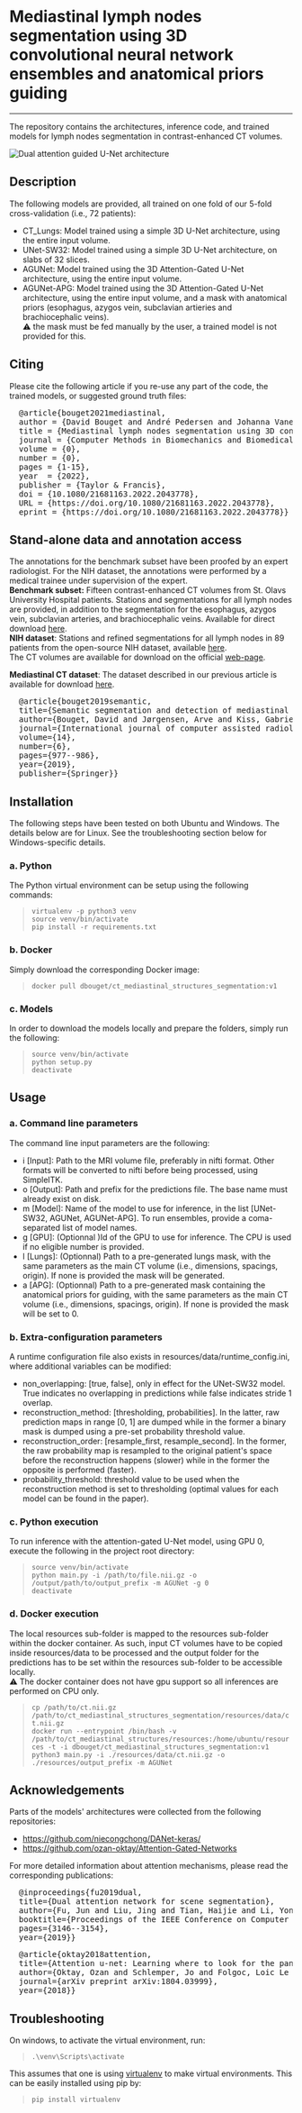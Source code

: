 # Mediastinal lymph nodes segmentation using 3D convolutional neural network ensembles and anatomical priors guiding
- - -

The repository contains the architectures, inference code,
and trained models for lymph nodes segmentation in contrast-enhanced CT volumes.

![Dual attention guided U-Net architecture](resources/images/Architecture.png)

## Description
The following models are provided, all trained on one fold of our 5-fold cross-validation (i.e., 72 patients):  
* CT_Lungs: Model trained using a simple 3D U-Net architecture, using the entire input volume.  
* UNet-SW32: Model trained using a simple 3D U-Net architecture, on slabs of 32 slices.  
* AGUNet: Model trained using the 3D Attention-Gated U-Net architecture, using the entire input volume.
* AGUNet-APG: Model trained using the 3D Attention-Gated U-Net architecture, using the entire input volume,
  and a mask with anatomical priors (esophagus, azygos vein, subclavian artieries and brachiocephalic veins).  
  :warning: the mask must be fed manually by the user, a trained model is not provided for this. 

## Citing
Please cite the following article if you re-use any part of the code, the trained models, or suggested ground truth files:
<pre>
  @article{bouget2021mediastinal,
  author = {David Bouget and André Pedersen and Johanna Vanel and Haakon O. Leira and Thomas Langø},
  title = {Mediastinal lymph nodes segmentation using 3D convolutional neural network ensembles and anatomical priors guiding},
  journal = {Computer Methods in Biomechanics and Biomedical Engineering: Imaging \& Visualization},
  volume = {0},
  number = {0},
  pages = {1-15},
  year  = {2022},
  publisher = {Taylor & Francis},
  doi = {10.1080/21681163.2022.2043778},
  URL = {https://doi.org/10.1080/21681163.2022.2043778},
  eprint = {https://doi.org/10.1080/21681163.2022.2043778}}
</pre>

## Stand-alone data and annotation access
The annotations for the benchmark subset have been proofed by an expert radiologist.
For the NIH dataset, the annotations were performed by a medical trainee under supervision of the expert.  
**Benchmark subset:** Fifteen contrast-enhanced CT volumes from St. Olavs University Hospital patients.
Stations and segmentations for all lymph nodes are provided, in addition to the segmentation for the esophagus,
azygos vein, subclavian arteries, and brachiocephalic veins.
Available for direct download [here](https://drive.google.com/uc?id=1ZsFq7PslqQ5ow_dXB01kDkaKPqYDXD5d).  
**NIH dataset**: Stations and refined segmentations for all lymph nodes in 89 patients from the open-source NIH dataset, available [here](https://drive.google.com/uc?id=1iVCnZc1GHwtx9scyAXdANqz2HdQArTHn).    
The CT volumes are available for download on the official [web-page](https://wiki.cancerimagingarchive.net/display/Public/CT+Lymph+Nodes).

**Mediastinal CT dataset**: The dataset described in our previous article is available for download [here](https://drive.google.com/uc?id=1YqCRcBpsFoE4JsBq5NROqIpeijnITpe1).
<pre>
  @article{bouget2019semantic,  
  title={Semantic segmentation and detection of mediastinal lymph nodes and anatomical structures in CT data for lung cancer staging},  
  author={Bouget, David and Jørgensen, Arve and Kiss, Gabriel and Leira, Haakon Olav and Langø, Thomas},  
  journal={International journal of computer assisted radiology and surgery},  
  volume={14},  
  number={6},  
  pages={977--986},  
  year={2019},  
  publisher={Springer}}
</pre>

## Installation
The following steps have been tested on both Ubuntu and Windows. The details below are for Linux. See the troubleshooting section below for Windows-specific details. 
### a. Python
The Python virtual environment can be setup using the following commands:  

> `virtualenv -p python3 venv`  
`source venv/bin/activate`  
`pip install -r requirements.txt`

### b. Docker  
Simply download the corresponding Docker image:  

> `docker pull dbouget/ct_mediastinal_structures_segmentation:v1`

### c. Models
In order to download the models locally and prepare the folders, simply run the following:   

> `source venv/bin/activate`  
`python setup.py`  
`deactivate`

## Usage
### a. Command line parameters
The command line input parameters are the following:
- i [Input]: Path to the MRI volume file, preferably in nifti format. Other formats will
  be converted to nifti before being processed, using SimpleITK.  
- o [Output]: Path and prefix for the predictions file. The base name must already exist
  on disk.
- m [Model]: Name of the model to use for inference, in the list [UNet-SW32, AGUNet, AGUNet-APG].
  To run ensembles, provide a coma-separated list of model names.  
- g [GPU]: (Optionnal )Id of the GPU to use for inference. The CPU is used if no eligible number is provided.
- l [Lungs]: (Optionnal) Path to a pre-generated lungs mask, with the same parameters as the main CT volume
  (i.e., dimensions, spacings, origin). If none is provided the mask will be generated.  
- a [APG]: (Optionnal) Path to a pre-generated mask containing the anatomical priors for guiding, with the same
  parameters as the main CT volume (i.e., dimensions, spacings, origin). If none is provided the mask will be set to 0.  

### b. Extra-configuration parameters
A runtime configuration file also exists in resources/data/runtime_config.ini,
where additional variables can be modified:  
- non_overlapping: [true, false], only in effect for the UNet-SW32 model. 
  True indicates no overlapping in predictions while false indicates stride 1 overlap.
- reconstruction_method: [thresholding, probabilities]. In the latter, raw prediction maps
  in range [0, 1] are dumped while in the former a binary mask is dumped using a pre-set
  probability threshold value.
- reconstruction_order: [resample_first, resample_second]. In the former, the raw probability map
  is resampled to the original patient's space before the reconstruction happens (slower) while
  in the former the opposite is performed (faster).  
- probability_threshold: threshold value to be used when the reconstruction method is set to thresholding
  (optimal values for each model can be found in the paper).
  
### c. Python execution
To run inference with the attention-gated U-Net model, using GPU 0, execute the following in the project root directory:  
> `source venv/bin/activate`  
`python main.py -i /path/to/file.nii.gz -o /output/path/to/output_prefix -m AGUNet -g 0`  
`deactivate`

### d. Docker execution
The local resources sub-folder is mapped to the resources sub-folder within the docker container.
As such, input CT volumes have to be copied inside resources/data to be processed and the output folder
for the predictions has to be set within the resources sub-folder to be accessible locally.  
:warning: The docker container does not have gpu support so all inferences are performed on CPU only.

> `cp /path/to/ct.nii.gz /path/to/ct_mediastinal_structures_segmentation/resources/data/ct.nii.gz`    
`docker run --entrypoint /bin/bash -v /path/to/ct_mediastinal_structures/resources:/home/ubuntu/resources -t -i dbouget/ct_mediastinal_structures_segmentation:v1`   
`python3 main.py -i ./resources/data/ct.nii.gz -o ./resources/output_prefix -m AGUNet`  


## Acknowledgements
Parts of the models' architectures were collected from the following repositories:  
- https://github.com/niecongchong/DANet-keras/  
- https://github.com/ozan-oktay/Attention-Gated-Networks  

For more detailed information about attention mechanisms, please read the corresponding publications:

<pre>
  @inproceedings{fu2019dual,
  title={Dual attention network for scene segmentation},
  author={Fu, Jun and Liu, Jing and Tian, Haijie and Li, Yong and Bao, Yongjun and Fang, Zhiwei and Lu, Hanqing},
  booktitle={Proceedings of the IEEE Conference on Computer Vision and Pattern Recognition},
  pages={3146--3154},
  year={2019}}
</pre>

<pre>
  @article{oktay2018attention,
  title={Attention u-net: Learning where to look for the pancreas},
  author={Oktay, Ozan and Schlemper, Jo and Folgoc, Loic Le and Lee, Matthew and Heinrich, Mattias and Misawa, Kazunari and Mori, Kensaku and McDonagh, Steven and Hammerla, Nils Y and Kainz, Bernhard and others},
  journal={arXiv preprint arXiv:1804.03999},
  year={2018}}
</pre>

## Troubleshooting
On windows, to activate the virtual environment, run:
> `.\venv\Scripts\activate`

This assumes that one is using [virtualenv](https://pypi.org/project/virtualenv/) to make virtual environments. This can be easily installed using pip by:
> `pip install virtualenv`
